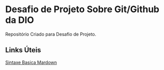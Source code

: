 # Desafio de Projeto Sobre Git/Github da DIO
Repositório Criado para Desafio de Projeto.

## Links Úteis
[Sintaxe Basica Mardown](https://www.markdownguide.org/)
